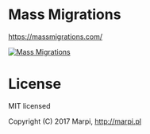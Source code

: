 # Mass Migrations
https://massmigrations.com/


[![Mass Migrations](https://marpi.pl/storage/cache/images/000/189/massmigrations-wallpaper-aket-2,large.2x.1488852382.jpg)](https://massmigrations.com/)

# License

MIT licensed

Copyright (C) 2017 Marpi, http://marpi.pl

